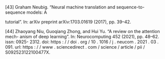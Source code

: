[43] Graham Neubig. “Neural machine translation and sequence-to-sequence models: A

tutorial”. In: arXiv preprint arXiv:1703.01619 (2017), pp. 39–42.

[44] Zhaoyang Niu, Guoqiang Zhong, and Hui Yu. “A review on the attention mech-
anism of deep learning”. In: Neurocomputing 452 (2021), pp. 48–62. issn: 0925-
2312. doi: https : / / doi . org / 10 . 1016 / j . neucom . 2021 . 03 . 091.
url: https : / / www . sciencedirect . com / science / article / pii /
S092523122100477X.